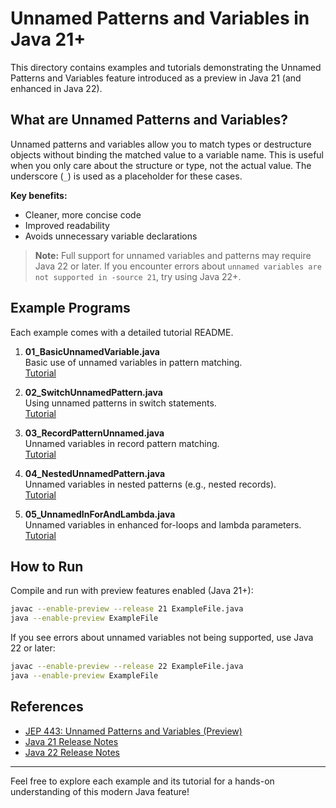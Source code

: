 # Unnamed Patterns and Variables in Java 21+

This directory contains examples and tutorials demonstrating the Unnamed Patterns and Variables feature introduced as a preview in Java 21 (and enhanced in Java 22).

## What are Unnamed Patterns and Variables?

Unnamed patterns and variables allow you to match types or destructure objects without binding the matched value to a variable name. This is useful when you only care about the structure or type, not the actual value. The underscore (`_`) is used as a placeholder for these cases.

**Key benefits:**
- Cleaner, more concise code
- Improved readability
- Avoids unnecessary variable declarations

> **Note:** Full support for unnamed variables and patterns may require Java 22 or later. If you encounter errors about `unnamed variables are not supported in -source 21`, try using Java 22+.

## Example Programs

Each example comes with a detailed tutorial README.

1. **01_BasicUnnamedVariable.java**  
   Basic use of unnamed variables in pattern matching.  
   [Tutorial](./01_BasicUnnamedVariable.md)

2. **02_SwitchUnnamedPattern.java**  
   Using unnamed patterns in switch statements.  
   [Tutorial](./02_SwitchUnnamedPattern.md)

3. **03_RecordPatternUnnamed.java**  
   Unnamed variables in record pattern matching.  
   [Tutorial](./03_RecordPatternUnnamed.md)

4. **04_NestedUnnamedPattern.java**  
   Unnamed variables in nested patterns (e.g., nested records).  
   [Tutorial](./04_NestedUnnamedPattern.md)

5. **05_UnnamedInForAndLambda.java**  
   Unnamed variables in enhanced for-loops and lambda parameters.  
   [Tutorial](./05_UnnamedInForAndLambda.md)

## How to Run

Compile and run with preview features enabled (Java 21+):

```bash
javac --enable-preview --release 21 ExampleFile.java
java --enable-preview ExampleFile
```

If you see errors about unnamed variables not being supported, use Java 22 or later:

```bash
javac --enable-preview --release 22 ExampleFile.java
java --enable-preview ExampleFile
```

## References
- [JEP 443: Unnamed Patterns and Variables (Preview)](https://openjdk.org/jeps/443)
- [Java 21 Release Notes](https://www.oracle.com/java/technologies/javase/21-relnote-issues.html)
- [Java 22 Release Notes](https://www.oracle.com/java/technologies/javase/22-relnote-issues.html)

---

Feel free to explore each example and its tutorial for a hands-on understanding of this modern Java feature! 